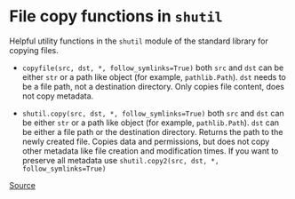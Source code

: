 # File copy functions in `shutil`

Helpful utility functions in the `shutil` module of the standard library for copying files. 

- `copyfile(src, dst, *, follow_symlinks=True)` both `src` and `dst` can be either `str`
or a path like object (for example, `pathlib.Path`). `dst` needs to be a file path, not a destination directory. Only copies file content, does not copy metadata.

- `shutil.copy(src, dst, *, follow_symlinks=True)` both `src` and `dst` can be either `str` or a path like object (for example, `pathlib.Path`). `dst` can be either a file path or the destination directory. Returns the path to the newly created file. Copies data and permissions, but does not copy other metadata like file creation and modification times. If you want to preserve all metadata use `shutil.copy2(src, dst, *, follow_symlinks=True)`

[Source](https://docs.python.org/3/library/shutil.html)